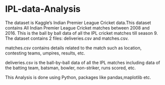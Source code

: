 # IPL-data-Analysis

The dataset is Kaggle’s Indian Premier League Cricket data.This dataset contains All Indian Premier League Cricket matches between 2008 and 2016. This is the ball by ball data of all the IPL cricket matches till season 9. The dataset contains 2 files: deliveries.csv and matches.csv.

matches.csv contains details related to the match such as location, contesting teams, umpires, results, etc.

deliveries.csv is the ball-by-ball data of all the IPL matches including data of the batting team, batsman, bowler, non-striker, runs scored, etc.

This Analysis is done using Python, packages like pandas,maplotlib etc.
